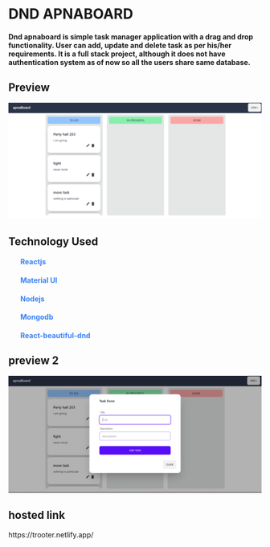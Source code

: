 <h1>DND APNABOARD</h1>
<h4>Dnd apnaboard is simple task manager application with a drag and drop functionality. User can add, update and delete task as per his/her requirements. It is a full stack project, although it does not have authentication system as of now so all the users share same database.</h4>

<h2>Preview</h2>
<img src="/frontend/public/dndphoto.png" alt="main screen" />

<h2>Technology Used</h2>
<ol style="color: #3b82f6">
<h4>Reactjs</h4>
<h4>Material UI</h4>
<h4>Nodejs</h4>
<h4>Mongodb</h4>
<h4>React-beautiful-dnd</h4>

</ol>

<h2>preview 2</h2>
<img src="/frontend/public/dndform.png" alt="form" />

<h2>hosted link</h2>
https://trooter.netlify.app/
